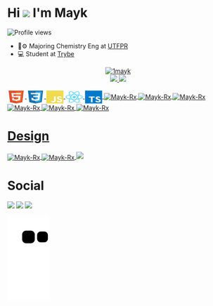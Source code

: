 <h1 align="left">Hi <img src="https://raw.githubusercontent.com/kaueMarques/kaueMarques/master/hi.gif" width="30px"> I'm Mayk </h1>
<p align="left"> <img src="https://komarev.com/ghpvc/?username=1mayk&color=yellow" alt="Profile views" /> </p>

- 🧪⚙ Majoring Chemistry Eng at [UTFPR](http://www.utfpr.edu.br/)
- 💻 Student at [Trybe](https://www.betrybe.com/?utm_medium=cpc&utm_source=google&utm_campaign=Brand&utm_content=ad03_din_h)

 <div align="center" width="100%">
  <a href="https://github.com/1mayk">
  <img align="center" src="https://github-readme-streak-stats.herokuapp.com/?user=1mayk&theme=radical&hide_border=true" alt="1mayk" />
   <br>
  <img height="160em" src="https://github-readme-stats.vercel.app/api?username=1mayk&show_icons=true&theme=github_dark&include_all_commits=true&count_private=true&hide_border=true"/>
  <img height="160em" src="https://github-readme-stats.vercel.app/api/top-langs/?username=1mayk&layout=compact&langs_count=7&theme=github_dark&hide_border=true"/>
</div>
  
<div style="display: inline_block"><br>
  <img align="center" alt="Mayk-HTML" height="30" width="40" src="https://raw.githubusercontent.com/devicons/devicon/master/icons/html5/html5-original.svg">
  <img align="center" alt="Mayk-CSS" height="30" width="40" src="https://raw.githubusercontent.com/devicons/devicon/master/icons/css3/css3-original.svg">
  <img align="center" alt="Mayk-Js" height="30" width="40" src="https://raw.githubusercontent.com/devicons/devicon/master/icons/javascript/javascript-plain.svg">
  <img align="center" alt="Mayk-React" height="30" width="40" src="https://raw.githubusercontent.com/devicons/devicon/master/icons/react/react-original.svg">
  <img align="center" alt="Mayk-Ts" height="30" width="40" src="https://raw.githubusercontent.com/devicons/devicon/master/icons/typescript/typescript-plain.svg">
 <img align="center" alt="Mayk-Rx" height="30" width="100" src="https://img.shields.io/badge/Redux-593D88?style=for-the-badge&logo=redux&logoColor=white">
 <img align="center" alt="Mayk-Rx" height="30" width="75" src="https://img.shields.io/badge/git-%23F05033.svg?style=for-the-badge&logo=git&logoColor=white">
 <img align="center" alt="Mayk-Rx" height="30" width="75" src="https://img.shields.io/badge/-jest-%23C21325?style=for-the-badge&logo=jest&logoColor=white">
 <img align="center" alt="Mayk-Rx" height="30" width="105" src="https://img.shields.io/badge/-cypress-%23E5E5E5?style=for-the-badge&logo=cypress&logoColor=058a5e">
 <img align="center" alt="Mayk-Rx" height="30" width="105" src="https://img.shields.io/badge/github-%23121011.svg?style=for-the-badge&logo=github&logoColor=white">
 <img align="center" alt="Mayk-Rx" height="30" width="105" src="https://img.shields.io/badge/Linux-FCC624?style=for-the-badge&logo=linux&logoColor=black">
</div>

 ##
 
 # Design
<div>
  <img align="center" alt="Mayk-Rx" height="30" width="100" src="https://img.shields.io/badge/figma-%23F24E1E.svg?style=for-the-badge&logo=figma&logoColor=white">
 <img align="center" alt="Mayk-Rx" height="30" width="100" src="https://img.shields.io/badge/Canva-%2300C4CC.svg?style=for-the-badge&logo=Canva&logoColor=white">
   <a href="https://www.behance.net/1mayk/" target="_blank"><img src="https://img.shields.io/badge/Behance-1769ff?style=for-the-badge&logo=behance&logoColor=white" target="_blank"></a> 
</div>


  
# Social
<div>
  <a href="https://www.instagram.com/_mayconoliveira/" target="_blank"><img src="https://img.shields.io/badge/-Instagram-%23E4405F?style=for-the-badge&logo=instagram&logoColor=white" target="_blank"></a>
  <a href = "mailto:maycon.lrgo@gmail.com"><img src="https://img.shields.io/badge/-Gmail-%23333?style=for-the-badge&logo=gmail&logoColor=white" target="_blank"></a>
  <a href="https://www.linkedin.com/in/maycon-oliveira97/" target="_blank"><img src="https://img.shields.io/badge/-LinkedIn-%230077B5?style=for-the-badge&logo=linkedin&logoColor=white" target="_blank"></a> 
</div>

![Snake animation](https://github.com/1mayk/1mayk/blob/output/github-contribution-grid-snake.svg)

